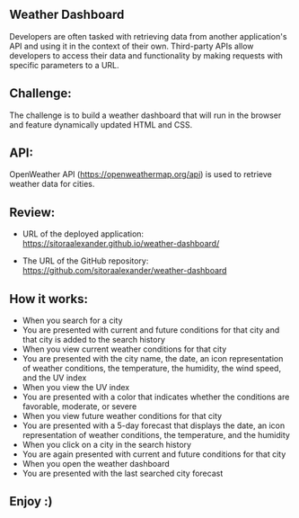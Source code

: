 ## Weather Dashboard

Developers are often tasked with retrieving data from another application's API and using it in the context of their own. Third-party APIs allow developers to access their data and functionality by making requests with specific parameters to a URL. 

## Challenge:

The challenge is to build a weather dashboard that will run in the browser and feature dynamically updated HTML and CSS.

## API:

OpenWeather API (https://openweathermap.org/api) is used to retrieve weather data for cities. 

## Review: 

* URL of the deployed application: https://sitoraalexander.github.io/weather-dashboard/

* The URL of the GitHub repository: https://github.com/sitoraalexander/weather-dashboard

## How it works:

* When you search for a city
* You are presented with current and future conditions for that city and that city is added to the search history
* When you  view current weather conditions for that city
* You are presented with the city name, the date, an icon representation of weather conditions, the temperature, the humidity, the wind speed, and the UV index
* When you view the UV index
* You are presented with a color that indicates whether the conditions are favorable, moderate, or severe
* When you view future weather conditions for that city
* You are presented with a 5-day forecast that displays the date, an icon representation of weather conditions, the temperature, and the humidity
* When you click on a city in the search history
* You are again presented with current and future conditions for that city
* When you open the weather dashboard
* You are presented with the last searched city forecast

## Enjoy :) 